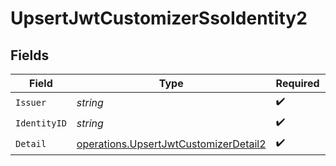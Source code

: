 # UpsertJwtCustomizerSsoIdentity2


## Fields

| Field                                                                                          | Type                                                                                           | Required                                                                                       | Description                                                                                    |
| ---------------------------------------------------------------------------------------------- | ---------------------------------------------------------------------------------------------- | ---------------------------------------------------------------------------------------------- | ---------------------------------------------------------------------------------------------- |
| `Issuer`                                                                                       | *string*                                                                                       | :heavy_check_mark:                                                                             | N/A                                                                                            |
| `IdentityID`                                                                                   | *string*                                                                                       | :heavy_check_mark:                                                                             | N/A                                                                                            |
| `Detail`                                                                                       | [operations.UpsertJwtCustomizerDetail2](../../models/operations/upsertjwtcustomizerdetail2.md) | :heavy_check_mark:                                                                             | arbitrary                                                                                      |